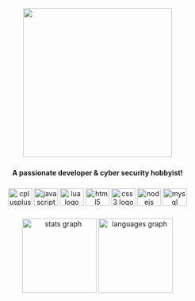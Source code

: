 <div align="center">
  <img height="300" src="https://i.imgur.com/FPsxjGx.png"  />
</div>

###

<h4 align="center">A passionate developer & cyber security hobbyist!</h4>

###

<div align="center">
  <img src="https://cdn.jsdelivr.net/gh/devicons/devicon/icons/cplusplus/cplusplus-original.svg" height="35" width="48" alt="cplusplus logo"  />
  <img src="https://cdn.jsdelivr.net/gh/devicons/devicon/icons/javascript/javascript-original.svg" height="35" width="48" alt="javascript logo"  />
  <img src="https://cdn.jsdelivr.net/gh/devicons/devicon/icons/lua/lua-plain-wordmark.svg" height="35" width="48" alt="lua logo"  />
  <img src="https://cdn.jsdelivr.net/gh/devicons/devicon/icons/html5/html5-original.svg" height="35" width="48" alt="html5 logo"  />
  <img src="https://cdn.jsdelivr.net/gh/devicons/devicon/icons/css3/css3-original.svg" height="35" width="48" alt="css3 logo"  />
  <img src="https://cdn.jsdelivr.net/gh/devicons/devicon/icons/nodejs/nodejs-original.svg" height="35" width="48" alt="nodejs logo"  />
  <img src="https://cdn.jsdelivr.net/gh/devicons/devicon/icons/mysql/mysql-original.svg" height="35" width="48" alt="mysql logo"  />
</div>

###

<div align="center">
  <img src="https://github-readme-stats.vercel.app/api?hide_title=false&hide_rank=false&show_icons=true&include_all_commits=true&count_private=true&disable_animations=false&theme=algolia&locale=en&hide_border=true&custom_title=Vilska's Github Stats&username=Vilska" height="150" alt="stats graph"  />
  <img src="https://github-readme-stats.vercel.app/api/top-langs?locale=en&hide_title=false&layout=compact&card_width=320&langs_count=5&theme=algolia&hide_border=true&username=Vilska" height="150" alt="languages graph"  />
</div>

###

